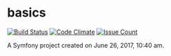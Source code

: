 basics
======

[![Build Status](https://travis-ci.org/LunaWorks/TimeSide2.svg?branch=master)](https://travis-ci.org/LunaWorks/TimeSide2)
[![Code Climate](https://codeclimate.com/github/LunaWorks/TimeSide2/badges/gpa.svg)](https://codeclimate.com/github/LunaWorks/TimeSide2)
[![Issue Count](https://codeclimate.com/github/LunaWorks/TimeSide2/badges/issue_count.svg)](https://codeclimate.com/github/LunaWorks/TimeSide2)

A Symfony project created on June 26, 2017, 10:40 am.
